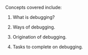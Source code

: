 Concepts covered include:

1. What is debugging?

2. Ways of debugging.

3. Origination of debugging.

4. Tasks to complete on debugging.